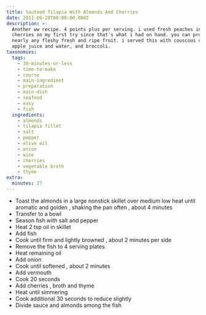 ```yaml
---
title: Sauteed Tilapia With Almonds And Cherries
date: 2011-06-28T00:00:00.000Z
description: >-
  Another ww recipe. 4 points plus per serving. i used fresh peaches instead of
  cherries on my first try since that's what i had on hand. you can probably use
  nearly any fleshy fresh and ripe fruit. i served this with couscous cooked in
  apple juice and water, and broccoli.
taxonomies:
  tags:
    - 30-minutes-or-less
    - time-to-make
    - course
    - main-ingredient
    - preparation
    - main-dish
    - seafood
    - easy
    - fish
  ingredients:
    - almonds
    - tilapia fillet
    - salt
    - pepper
    - olive oil
    - onion
    - wine
    - cherries
    - vegetable broth
    - thyme
extra:
  minutes: 27
---
```

 - Toast the almonds in a large nonstick skillet over medium low heat until aromatic and golden , shaking the pan often , about 4 minutes
 - Transfer to a bowl
 - Season fish with salt and pepper
 - Heat 2 tsp oil in skillet
 - Add fish
 - Cook until firm and lightly browned , about 2 minutes per side
 - Remove the fish to 4 serving plates
 - Heat remaining oil
 - Add onion
 - Cook until softened , about 2 minutes
 - Add vermouth
 - Cook 20 seconds
 - Add cherries , broth and thyme
 - Heat until simmering
 - Cook additional 30 seconds to reduce slightly
 - Divide sauce and almonds among the fish

